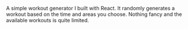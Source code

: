 A simple workout generator I built with React. It randomly generates a workout based on the time and areas you choose. Nothing fancy and the available workouts is quite limited.
